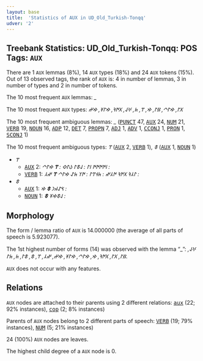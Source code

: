 ```yaml
---
layout: base
title:  'Statistics of AUX in UD_Old_Turkish-Tonqq'
udver: '2'
---
```


## Treebank Statistics: UD_Old_Turkish-Tonqq: POS Tags: `AUX`

There are 1 `AUX` lemmas (8%), 14 `AUX` types (18%) and 24 `AUX` tokens (15%).
Out of 13 observed tags, the rank of `AUX` is: 4 in number of lemmas, 3 in number of types and 2 in number of tokens.

The 10 most frequent `AUX` lemmas: <em>_</em>

The 10 most frequent `AUX` types:  <em>𐰓𐰃, 𐰢𐰃𐱀, 𐰑𐰃, 𐰢, 𐰼, 𐱅, 𐰍𐰞, 𐰓𐰇𐰚, 𐰢𐰃𐱁, 𐰢𐰔</em>

The 10 most frequent ambiguous lemmas: <em>_</em> (<tt><a href="otk_tonqq-pos-PUNCT.html">PUNCT</a></tt> 47, <tt><a href="otk_tonqq-pos-AUX.html">AUX</a></tt> 24, <tt><a href="otk_tonqq-pos-NUM.html">NUM</a></tt> 21, <tt><a href="otk_tonqq-pos-VERB.html">VERB</a></tt> 19, <tt><a href="otk_tonqq-pos-NOUN.html">NOUN</a></tt> 16, <tt><a href="otk_tonqq-pos-ADP.html">ADP</a></tt> 12, <tt><a href="otk_tonqq-pos-DET.html">DET</a></tt> 7, <tt><a href="otk_tonqq-pos-PROPN.html">PROPN</a></tt> 7, <tt><a href="otk_tonqq-pos-ADJ.html">ADJ</a></tt> 1, <tt><a href="otk_tonqq-pos-ADV.html">ADV</a></tt> 1, <tt><a href="otk_tonqq-pos-CCONJ.html">CCONJ</a></tt> 1, <tt><a href="otk_tonqq-pos-PRON.html">PRON</a></tt> 1, <tt><a href="otk_tonqq-pos-SCONJ.html">SCONJ</a></tt> 1)

The 10 most frequent ambiguous types:  <em>𐰼</em> (<tt><a href="otk_tonqq-pos-AUX.html">AUX</a></tt> 2, <tt><a href="otk_tonqq-pos-VERB.html">VERB</a></tt> 1), <em>𐱃</em> (<tt><a href="otk_tonqq-pos-AUX.html">AUX</a></tt> 1, <tt><a href="otk_tonqq-pos-NOUN.html">NOUN</a></tt> 1)


* <em>𐰼</em>
  * <tt><a href="otk_tonqq-pos-AUX.html">AUX</a></tt> 2: <em>𐰾𐰇𐰇𐰇𐰇 𐰾𐰃 : 𐰞𐱃𐰃 𐰉𐰃𐰬 : <b>𐰼</b> 𐰢𐰃𐱀 :</em>
  * <tt><a href="otk_tonqq-pos-VERB.html">VERB</a></tt> 1: <em>𐰃𐰲𐰚 𐰓𐰇𐰚 𐰇𐰲𐰤 : 𐱅𐰭𐰼𐰃 : 𐰇𐰠 𐱅𐰀 𐰢𐰃𐱀 <b>𐰼</b> 𐰤𐰲 :</em>
* <em>𐱃</em>
  * <tt><a href="otk_tonqq-pos-AUX.html">AUX</a></tt> 1: <em>𐰽𐰀𐰴𐰣 <b>𐱃</b> 𐰢 :</em>
  * <tt><a href="otk_tonqq-pos-NOUN.html">NOUN</a></tt> 1: <em>𐰞𐱃𐰢𐱁 <b>𐱃</b> :</em>

## Morphology

The form / lemma ratio of `AUX` is 14.000000 (the average of all parts of speech is 5.923077).

The 1st highest number of forms (14) was observed with the lemma “_”: <em>𐰍𐰞, 𐰑𐰃, 𐰓𐰃, 𐰓𐰇𐰚, 𐰢, 𐰢𐰃𐱀, 𐰢𐰃𐱁, 𐰢𐰔, 𐰤𐰲, 𐰼, 𐱃, 𐱃𐰃, 𐱅, 𐱅𐰃</em>.

`AUX` does not occur with any features.


## Relations

`AUX` nodes are attached to their parents using 2 different relations: <tt><a href="otk_tonqq-dep-aux.html">aux</a></tt> (22; 92% instances), <tt><a href="otk_tonqq-dep-cop.html">cop</a></tt> (2; 8% instances)

Parents of `AUX` nodes belong to 2 different parts of speech: <tt><a href="otk_tonqq-pos-VERB.html">VERB</a></tt> (19; 79% instances), <tt><a href="otk_tonqq-pos-NUM.html">NUM</a></tt> (5; 21% instances)

24 (100%) `AUX` nodes are leaves.

The highest child degree of a `AUX` node is 0.

